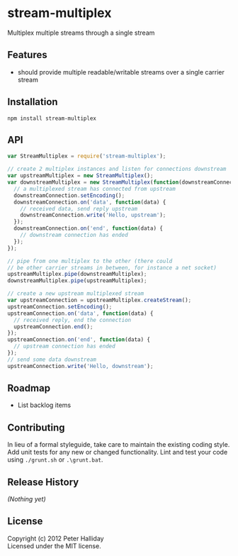 stream-multiplex
=========

Multiplex multiple streams through a single stream

## Features

- should provide multiple readable/writable streams over a single carrier stream

## Installation

```
npm install stream-multiplex
```

## API

```javascript
var StreamMultiplex = require('stream-multiplex');

// create 2 multiplex instances and listen for connections downstream
var upstreamMultiplex = new StreamMultiplex();
var downstreamMultiplex = new StreamMultiplex(function(downstreamConnection) {
  // a multiplexed stream has connected from upstream
  downstreamConnection.setEncoding();
  downstreamConnection.on('data', function(data) {
    // received data, send reply upstream
    downstreamConnection.write('Hello, upstream');
  });
  downstreamConnection.on('end', function(data) {
    // downstream connection has ended
  });
});

// pipe from one multiplex to the other (there could
// be other carrier streams in between, for instance a net socket)
upstreamMultiplex.pipe(downstreamMultiplex);
downstreamMultiplex.pipe(upstreamMultiplex);

// create a new upstream multiplexed stream
var upstreamConnection = upstreamMultiplex.createStream();
upstreamConnection.setEncoding();
upstreamConnection.on('data', function(data) {
  // received reply, end the connection
  upstreamConnection.end();        
});
upstreamConnection.on('end', function(data) {
  // upstream connection has ended
});
// send some data downstream
upstreamConnection.write('Hello, downstream');
```

## Roadmap

- List backlog items

## Contributing
In lieu of a formal styleguide, take care to maintain the existing coding style. Add unit tests for any new or changed functionality. Lint and test your code using ``./grunt.sh`` or ``.\grunt.bat``.

## Release History
_(Nothing yet)_

## License
Copyright (c) 2012 Peter Halliday  
Licensed under the MIT license.